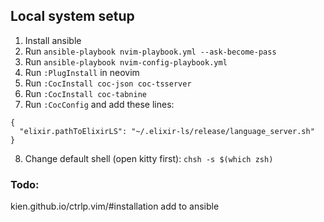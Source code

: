 ## Local system setup

1. Install ansible
2. Run `ansible-playbook nvim-playbook.yml --ask-become-pass`
3. Run `ansible-playbook nvim-config-playbook.yml`
4. Run `:PlugInstall` in neovim
5. Run `:CocInstall coc-json coc-tsserver`
6. Run `:CocInstall coc-tabnine`
7. Run `:CocConfig` and add these lines:
```
{
  "elixir.pathToElixirLS": "~/.elixir-ls/release/language_server.sh"
}
```
8. Change default shell (open kitty first): `chsh -s $(which zsh)`

### Todo:

kien.github.io/ctrlp.vim/#installation add to ansible
